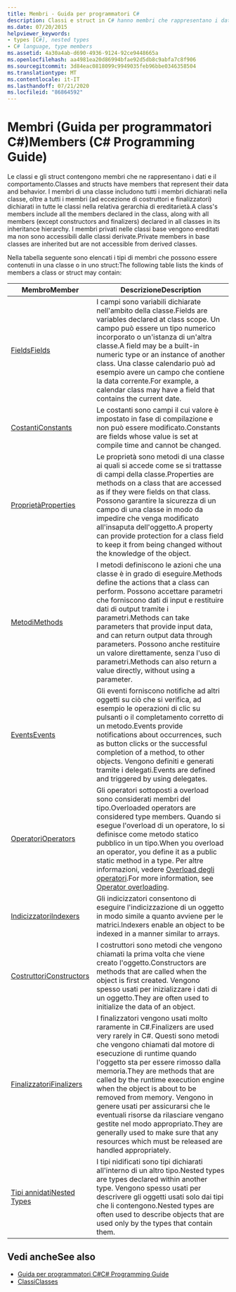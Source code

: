 ```yaml
---
title: Membri - Guida per programmatori C#
description: Classi e struct in C# hanno membri che rappresentano i dati e il comportamento, inclusi i membri dichiarati nella classe e dichiarati nella relativa gerarchia di ereditarietà.
ms.date: 07/20/2015
helpviewer_keywords:
- types [C#], nested types
- C# language, type members
ms.assetid: 4a30a4ab-d690-4936-9124-92ce9448665a
ms.openlocfilehash: aa4981ea20d86994bfae92d5db8c9abfa7c8f906
ms.sourcegitcommit: 3d84eac0818099c9949035feb96bbe0346358504
ms.translationtype: MT
ms.contentlocale: it-IT
ms.lasthandoff: 07/21/2020
ms.locfileid: "86864592"
---
```

# <a name="members-c-programming-guide"></a><span data-ttu-id="78158-103">Membri (Guida per programmatori C#)</span><span class="sxs-lookup"><span data-stu-id="78158-103">Members (C# Programming Guide)</span></span>

<span data-ttu-id="78158-104">Le classi e gli struct contengono membri che ne rappresentano i dati e il comportamento.</span><span class="sxs-lookup"><span data-stu-id="78158-104">Classes and structs have members that represent their data and behavior.</span></span> <span data-ttu-id="78158-105">I membri di una classe includono tutti i membri dichiarati nella classe, oltre a tutti i membri (ad eccezione di costruttori e finalizzatori) dichiarati in tutte le classi nella relativa gerarchia di ereditarietà.</span><span class="sxs-lookup"><span data-stu-id="78158-105">A class's members include all the members declared in the class, along with all members (except constructors and finalizers) declared in all classes in its inheritance hierarchy.</span></span> <span data-ttu-id="78158-106">I membri privati nelle classi base vengono ereditati ma non sono accessibili dalle classi derivate.</span><span class="sxs-lookup"><span data-stu-id="78158-106">Private members in base classes are inherited but are not accessible from derived classes.</span></span>  
  
 <span data-ttu-id="78158-107">Nella tabella seguente sono elencati i tipi di membri che possono essere contenuti in una classe o in uno struct:</span><span class="sxs-lookup"><span data-stu-id="78158-107">The following table lists the kinds of members a class or struct may contain:</span></span>  
  
|<span data-ttu-id="78158-108">Membro</span><span class="sxs-lookup"><span data-stu-id="78158-108">Member</span></span>|<span data-ttu-id="78158-109">Descrizione</span><span class="sxs-lookup"><span data-stu-id="78158-109">Description</span></span>|  
|------------|-----------------|  
|[<span data-ttu-id="78158-110">Fields</span><span class="sxs-lookup"><span data-stu-id="78158-110">Fields</span></span>](./fields.md)|<span data-ttu-id="78158-111">I campi sono variabili dichiarate nell'ambito della classe.</span><span class="sxs-lookup"><span data-stu-id="78158-111">Fields are variables declared at class scope.</span></span> <span data-ttu-id="78158-112">Un campo può essere un tipo numerico incorporato o un'istanza di un'altra classe.</span><span class="sxs-lookup"><span data-stu-id="78158-112">A field may be a built-in numeric type or an instance of another class.</span></span> <span data-ttu-id="78158-113">Una classe calendario può ad esempio avere un campo che contiene la data corrente.</span><span class="sxs-lookup"><span data-stu-id="78158-113">For example, a calendar class may have a field that contains the current date.</span></span>|  
|[<span data-ttu-id="78158-114">Costanti</span><span class="sxs-lookup"><span data-stu-id="78158-114">Constants</span></span>](./constants.md)|<span data-ttu-id="78158-115">Le costanti sono campi il cui valore è impostato in fase di compilazione e non può essere modificato.</span><span class="sxs-lookup"><span data-stu-id="78158-115">Constants are fields whose value is set at compile time and cannot be changed.</span></span>|  
|[<span data-ttu-id="78158-116">Proprietà</span><span class="sxs-lookup"><span data-stu-id="78158-116">Properties</span></span>](./properties.md)|<span data-ttu-id="78158-117">Le proprietà sono metodi di una classe ai quali si accede come se si trattasse di campi della classe.</span><span class="sxs-lookup"><span data-stu-id="78158-117">Properties are methods on a class that are accessed as if they were fields on that class.</span></span> <span data-ttu-id="78158-118">Possono garantire la sicurezza di un campo di una classe in modo da impedire che venga modificato all'insaputa dell'oggetto.</span><span class="sxs-lookup"><span data-stu-id="78158-118">A property can provide protection for a class field to keep it from being changed without the knowledge of the object.</span></span>|  
|[<span data-ttu-id="78158-119">Metodi</span><span class="sxs-lookup"><span data-stu-id="78158-119">Methods</span></span>](./methods.md)|<span data-ttu-id="78158-120">I metodi definiscono le azioni che una classe è in grado di eseguire.</span><span class="sxs-lookup"><span data-stu-id="78158-120">Methods define the actions that a class can perform.</span></span> <span data-ttu-id="78158-121">Possono accettare parametri che forniscono dati di input e restituire dati di output tramite i parametri.</span><span class="sxs-lookup"><span data-stu-id="78158-121">Methods can take parameters that provide input data, and can return output data through parameters.</span></span> <span data-ttu-id="78158-122">Possono anche restituire un valore direttamente, senza l'uso di parametri.</span><span class="sxs-lookup"><span data-stu-id="78158-122">Methods can also return a value directly, without using a parameter.</span></span>|  
|[<span data-ttu-id="78158-123">Events</span><span class="sxs-lookup"><span data-stu-id="78158-123">Events</span></span>](../events/index.md)|<span data-ttu-id="78158-124">Gli eventi forniscono notifiche ad altri oggetti su ciò che si verifica, ad esempio le operazioni di clic su pulsanti o il completamento corretto di un metodo.</span><span class="sxs-lookup"><span data-stu-id="78158-124">Events provide notifications about occurrences, such as button clicks or the successful completion of a method, to other objects.</span></span> <span data-ttu-id="78158-125">Vengono definiti e generati tramite i delegati.</span><span class="sxs-lookup"><span data-stu-id="78158-125">Events are defined and triggered by using delegates.</span></span>|  
|[<span data-ttu-id="78158-126">Operatori</span><span class="sxs-lookup"><span data-stu-id="78158-126">Operators</span></span>](../../language-reference/operators/index.md)|<span data-ttu-id="78158-127">Gli operatori sottoposti a overload sono considerati membri del tipo.</span><span class="sxs-lookup"><span data-stu-id="78158-127">Overloaded operators are considered type members.</span></span> <span data-ttu-id="78158-128">Quando si esegue l'overload di un operatore, lo si definisce come metodo statico pubblico in un tipo.</span><span class="sxs-lookup"><span data-stu-id="78158-128">When you overload an operator, you define it as a public static method in a type.</span></span> <span data-ttu-id="78158-129">Per altre informazioni, vedere [Overload degli operatori](../../language-reference/operators/operator-overloading.md).</span><span class="sxs-lookup"><span data-stu-id="78158-129">For more information, see [Operator overloading](../../language-reference/operators/operator-overloading.md).</span></span>|  
|[<span data-ttu-id="78158-130">Indicizzatori</span><span class="sxs-lookup"><span data-stu-id="78158-130">Indexers</span></span>](../indexers/index.md)|<span data-ttu-id="78158-131">Gli indicizzatori consentono di eseguire l'indicizzazione di un oggetto in modo simile a quanto avviene per le matrici.</span><span class="sxs-lookup"><span data-stu-id="78158-131">Indexers enable an object to be indexed in a manner similar to arrays.</span></span>|  
|[<span data-ttu-id="78158-132">Costruttori</span><span class="sxs-lookup"><span data-stu-id="78158-132">Constructors</span></span>](./constructors.md)|<span data-ttu-id="78158-133">I costruttori sono metodi che vengono chiamati la prima volta che viene creato l'oggetto.</span><span class="sxs-lookup"><span data-stu-id="78158-133">Constructors are methods that are called when the object is first created.</span></span> <span data-ttu-id="78158-134">Vengono spesso usati per inizializzare i dati di un oggetto.</span><span class="sxs-lookup"><span data-stu-id="78158-134">They are often used to initialize the data of an object.</span></span>|  
|[<span data-ttu-id="78158-135">Finalizzatori</span><span class="sxs-lookup"><span data-stu-id="78158-135">Finalizers</span></span>](./destructors.md)|<span data-ttu-id="78158-136">I finalizzatori vengono usati molto raramente in C#.</span><span class="sxs-lookup"><span data-stu-id="78158-136">Finalizers are used very rarely in C#.</span></span> <span data-ttu-id="78158-137">Questi sono metodi che vengono chiamati dal motore di esecuzione di runtime quando l'oggetto sta per essere rimosso dalla memoria.</span><span class="sxs-lookup"><span data-stu-id="78158-137">They are methods that are called by the runtime execution engine when the object is about to be removed from memory.</span></span> <span data-ttu-id="78158-138">Vengono in genere usati per assicurarsi che le eventuali risorse da rilasciare vengano gestite nel modo appropriato.</span><span class="sxs-lookup"><span data-stu-id="78158-138">They are generally used to make sure that any resources which must be released are handled appropriately.</span></span>|  
|[<span data-ttu-id="78158-139">Tipi annidati</span><span class="sxs-lookup"><span data-stu-id="78158-139">Nested Types</span></span>](./nested-types.md)|<span data-ttu-id="78158-140">I tipi nidificati sono tipi dichiarati all'interno di un altro tipo.</span><span class="sxs-lookup"><span data-stu-id="78158-140">Nested types are types declared within another type.</span></span> <span data-ttu-id="78158-141">Vengono spesso usati per descrivere gli oggetti usati solo dai tipi che li contengono.</span><span class="sxs-lookup"><span data-stu-id="78158-141">Nested types are often used to describe objects that are used only by the types that contain them.</span></span>|  
  
## <a name="see-also"></a><span data-ttu-id="78158-142">Vedi anche</span><span class="sxs-lookup"><span data-stu-id="78158-142">See also</span></span>

- [<span data-ttu-id="78158-143">Guida per programmatori C#</span><span class="sxs-lookup"><span data-stu-id="78158-143">C# Programming Guide</span></span>](../index.md)
- [<span data-ttu-id="78158-144">Classi</span><span class="sxs-lookup"><span data-stu-id="78158-144">Classes</span></span>](./classes.md)
